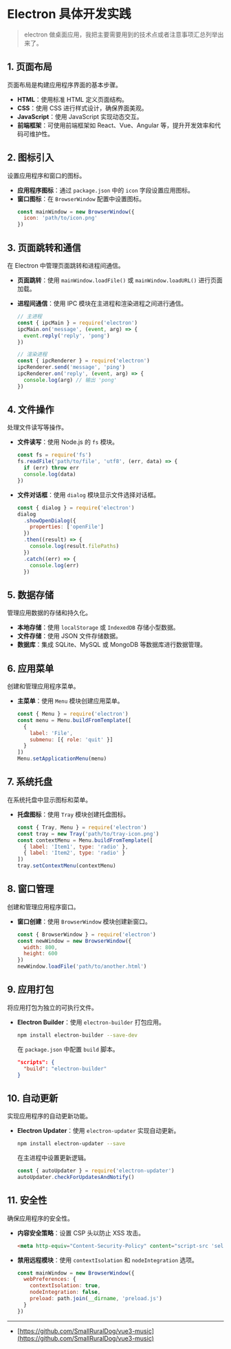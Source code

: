 # Electron 具体开发实践

> electron 做桌面应用，我把主要需要用到的技术点或者注意事项汇总列举出来了。

## 1. 页面布局

页面布局是构建应用程序界面的基本步骤。

- **HTML**：使用标准 HTML 定义页面结构。
- **CSS**：使用 CSS 进行样式设计，确保界面美观。
- **JavaScript**：使用 JavaScript 实现动态交互。
- **前端框架**：可使用前端框架如 React、Vue、Angular 等，提升开发效率和代码可维护性。

## 2. 图标引入

设置应用程序和窗口的图标。

- **应用程序图标**：通过 `package.json` 中的 `icon` 字段设置应用图标。
- **窗口图标**：在 `BrowserWindow` 配置中设置图标。
  ```js
  const mainWindow = new BrowserWindow({
    icon: 'path/to/icon.png'
  })
  ```

## 3. 页面跳转和通信

在 Electron 中管理页面跳转和进程间通信。

- **页面跳转**：使用 `mainWindow.loadFile()` 或 `mainWindow.loadURL()` 进行页面加载。
- **进程间通信**：使用 IPC 模块在主进程和渲染进程之间进行通信。

  ```js
  // 主进程
  const { ipcMain } = require('electron')
  ipcMain.on('message', (event, arg) => {
    event.reply('reply', 'pong')
  })

  // 渲染进程
  const { ipcRenderer } = require('electron')
  ipcRenderer.send('message', 'ping')
  ipcRenderer.on('reply', (event, arg) => {
    console.log(arg) // 输出 'pong'
  })
  ```

## 4. 文件操作

处理文件读写等操作。

- **文件读写**：使用 Node.js 的 `fs` 模块。
  ```js
  const fs = require('fs')
  fs.readFile('path/to/file', 'utf8', (err, data) => {
    if (err) throw err
    console.log(data)
  })
  ```
- **文件对话框**：使用 `dialog` 模块显示文件选择对话框。
  ```js
  const { dialog } = require('electron')
  dialog
    .showOpenDialog({
      properties: ['openFile']
    })
    .then((result) => {
      console.log(result.filePaths)
    })
    .catch((err) => {
      console.log(err)
    })
  ```

## 5. 数据存储

管理应用数据的存储和持久化。

- **本地存储**：使用 `localStorage` 或 `IndexedDB` 存储小型数据。
- **文件存储**：使用 JSON 文件存储数据。
- **数据库**：集成 SQLite、MySQL 或 MongoDB 等数据库进行数据管理。

## 6. 应用菜单

创建和管理应用程序菜单。

- **主菜单**：使用 `Menu` 模块创建应用菜单。
  ```js
  const { Menu } = require('electron')
  const menu = Menu.buildFromTemplate([
    {
      label: 'File',
      submenu: [{ role: 'quit' }]
    }
  ])
  Menu.setApplicationMenu(menu)
  ```

## 7. 系统托盘

在系统托盘中显示图标和菜单。

- **托盘图标**：使用 `Tray` 模块创建托盘图标。
  ```js
  const { Tray, Menu } = require('electron')
  const tray = new Tray('path/to/tray-icon.png')
  const contextMenu = Menu.buildFromTemplate([
    { label: 'Item1', type: 'radio' },
    { label: 'Item2', type: 'radio' }
  ])
  tray.setContextMenu(contextMenu)
  ```

## 8. 窗口管理

创建和管理应用程序窗口。

- **窗口创建**：使用 `BrowserWindow` 模块创建新窗口。
  ```js
  const { BrowserWindow } = require('electron')
  const newWindow = new BrowserWindow({
    width: 800,
    height: 600
  })
  newWindow.loadFile('path/to/another.html')
  ```

## 9. 应用打包

将应用打包为独立的可执行文件。

- **Electron Builder**：使用 `electron-builder` 打包应用。
  ```sh
  npm install electron-builder --save-dev
  ```
  在 `package.json` 中配置 `build` 脚本。
  ```json
  "scripts": {
    "build": "electron-builder"
  }
  ```

## 10. 自动更新

实现应用程序的自动更新功能。

- **Electron Updater**：使用 `electron-updater` 实现自动更新。
  ```sh
  npm install electron-updater --save
  ```
  在主进程中设置更新逻辑。
  ```js
  const { autoUpdater } = require('electron-updater')
  autoUpdater.checkForUpdatesAndNotify()
  ```

## 11. 安全性

确保应用程序的安全性。

- **内容安全策略**：设置 CSP 头以防止 XSS 攻击。
  ```html
  <meta http-equiv="Content-Security-Policy" content="script-src 'self';" />
  ```
- **禁用远程模块**：使用 `contextIsolation` 和 `nodeIntegration` 选项。

  ```js
  const mainWindow = new BrowserWindow({
    webPreferences: {
      contextIsolation: true,
      nodeIntegration: false,
      preload: path.join(__dirname, 'preload.js')
    }
  })
  ```

---

- [https://github.com/SmallRuralDog/vue3-music](https://github.com/SmallRuralDog/vue3-music)
